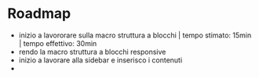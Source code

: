 # Roadmap

- inizio a lavororare sulla macro struttura a blocchi | tempo stimato: 15min | tempo effettivo: 30min
- rendo la macro struttura a blocchi responsive
- inizio a lavorare alla sidebar e inserisco i contenuti
-
